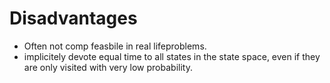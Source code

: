 # Disadvantages
* Often not comp feasbile in real lifeproblems.
* implicitely devote equal time to all states in the state space, even if they are only visited with very low probability.